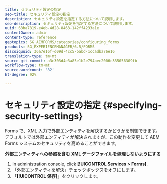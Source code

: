 ```yaml
---
title: セキュリティ設定の指定
seo-title: セキュリティ設定の指定
description: セキュリティ設定を指定する方法について説明します。
seo-description: セキュリティ設定を指定する方法について説明します。
uuid: 63ba7819-e4eb-4d28-8463-142ff4233a1e
contentOwner: admin
content-type: reference
geptopics: SG_AEMFORMS/categories/configuring_forms
products: SG_EXPERIENCEMANAGER/6.5/FORMS
discoiquuid: 36a7e16f-d09d-4cc5-babd-1ccadba76e16
translation-type: tm+mt
source-git-commit: a3c303d4e3a85e1b2e794bec2006c335056309fb
workflow-type: tm+mt
source-wordcount: '82'
ht-degree: 92%

---
```



# セキュリティ設定の指定 {#specifying-security-settings}

Forms で、XML 入力で外部エンティティを解決するかどうかを制御できます。デフォルトでは外部エンティティが解決されますが、この動作を変更して AEM Forms システムのセキュリティを高めることができます。

**外部エンティティへの参照を含む XML データファイルを処理しないようにする**

1. In administration console, click **[!UICONTROL Services > Forms]**.
1. 「外部エンティティを解決」チェックボックスをオフにします。
1. 「**[!UICONTROL 保存]**」をクリックします。

